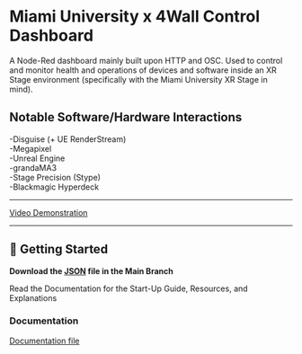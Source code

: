 # Miami University x 4Wall Control Dashboard

A Node-Red dashboard mainly built upon HTTP and OSC. Used to control and monitor health and operations of devices and software inside an XR Stage environment (specifically with the Miami University XR Stage in mind).

## Notable Software/Hardware Interactions

-Disguise (+ UE RenderStream)  
-Megapixel  
-Unreal Engine  
-grandaMA3  
-Stage Precision (Stype)  
-Blackmagic Hyperdeck  

---

[Video Demonstration](https://youtu.be/i8LeAZYsYQ8?feature=shared)

---

## 🚀 Getting Started

**Download the [JSON](ControlDashboard.json) file in the Main Branch**

Read the Documentation for the Start-Up Guide, Resources, and Explanations

### Documentation

[Documentation file](Documentation/Control_Dashboard_Miami_University_x_4Wall.pdf)

